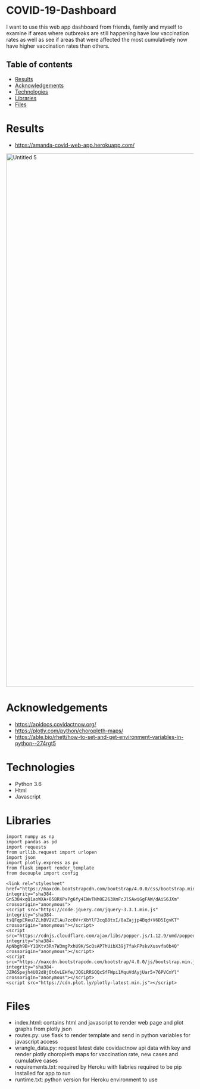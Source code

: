 # COVID-19-Dashboard

I want to use this web app dashboard from friends, family and myself to examine if areas where outbreaks are still happening have low vaccination rates as well as see if areas that were affected the most cumulatively now have higher vaccination rates than others.

## Table of contents
* [Results](#results)
* [Acknowledgements](#acknowledgements)
* [Technologies](#technologies)
* [Libraries](#libraries)
* [Files](#files)

# Results
* https://amanda-covid-web-app.herokuapp.com/


<img width="1431" alt="Untitled 5" src="https://user-images.githubusercontent.com/33467922/126781615-689c8a97-5bac-4802-ad9e-4d460529efae.png">

# Acknowledgements
* https://apidocs.covidactnow.org/
* https://plotly.com/python/choropleth-maps/
* https://able.bio/rhett/how-to-set-and-get-environment-variables-in-python--274rgt5

# Technologies
* Python 3.6
* Html
* Javascript

# Libraries

```
import numpy as np
import pandas as pd
import requests
from urllib.request import urlopen
import json
import plotly.express as px
from flask import render_template
from decouple import config
```

```
<link rel="stylesheet" href="https://maxcdn.bootstrapcdn.com/bootstrap/4.0.0/css/bootstrap.min.css" integrity="sha384-Gn5384xqQ1aoWXA+058RXPxPg6fy4IWvTNh0E263XmFcJlSAwiGgFAW/dAiS6JXm" crossorigin="anonymous">
<script src="https://code.jquery.com/jquery-3.3.1.min.js" integrity="sha384-tsQFqpEReu7ZLhBV2VZlAu7zcOV+rXbYlF2cqB8txI/8aZajjp4Bqd+V6D5IgvKT" crossorigin="anonymous"></script> 
<script src="https://cdnjs.cloudflare.com/ajax/libs/popper.js/1.12.9/umd/popper.min.js" integrity="sha384-ApNbgh9B+Y1QKtv3Rn7W3mgPxhU9K/ScQsAP7hUibX39j7fakFPskvXusvfa0b4Q" crossorigin="anonymous"></script>
<script src="https://maxcdn.bootstrapcdn.com/bootstrap/4.0.0/js/bootstrap.min.js" integrity="sha384-JZR6Spejh4U02d8jOt6vLEHfe/JQGiRRSQQxSfFWpi1MquVdAyjUar5+76PVCmYl" crossorigin="anonymous"></script>
<script src="https://cdn.plot.ly/plotly-latest.min.js"></script>
```

# Files
* index.html: contains html and javascript to render web page and plot graphs from plotly json
* routes.py: use flask to render template and send in python variables for javascript access
* wrangle_data.py: request latest date covidactnow api data with key and render plotly choropleth maps for vaccination rate, new cases and cumulative cases
* requirements.txt: required by Heroku with liabries required to be pip installed for app to run
* runtime.txt: python version for Heroku environment to use

